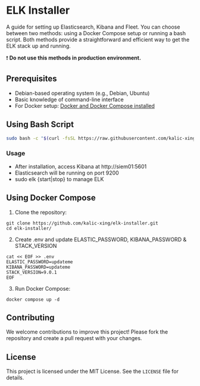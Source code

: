 
# ELK Installer

A guide for setting up Elasticsearch, Kibana and Fleet. You can choose between two methods: using a Docker Compose setup or running a bash script. Both methods provide a straightforward and efficient way to get the ELK stack up and running.

:exclamation: __Do not use this methods in production environment.__

## Prerequisites

- Debian-based operating system (e.g., Debian, Ubuntu)
- Basic knowledge of command-line interface
- For Docker setup: [Docker and Docker Compose installed](https://docs.docker.com/desktop/) 


## Using Bash Script

```sh
sudo bash -c "$(curl -fsSL https://raw.githubusercontent.com/kalic-xing/elk-installer/main/install.sh)"
```

### Usage
- After installation, access Kibana at http://siem01:5601  
- Elasticsearch will be running on port 9200
- sudo elk {start|stop} to manage ELK


## Using Docker Compose

1. Clone the repository:

```
git clone https://github.com/kalic-xing/elk-installer.git
cd elk-installer/
```

2. Create .env and update ELASTIC_PASSWORD, KIBANA_PASSWORD & STACK_VERSION

```
cat << EOF >> .env
ELASTIC_PASSWORD=updateme
KIBANA_PASSWORD=updateme
STACK_VERSION=9.0.1
EOF
```

3. Run Docker Compose:

```
docker compose up -d
```

## Contributing

We welcome contributions to improve this project! Please fork the repository and create a pull request with your changes.


## License

This project is licensed under the MIT License. See the `LICENSE` file for details.


